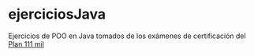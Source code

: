 # ejerciciosJava
Ejercicios de POO en Java tomados de los exámenes de certificación del <a href="https://github.com/111milprogramadores">Plan 111 mil</a>
